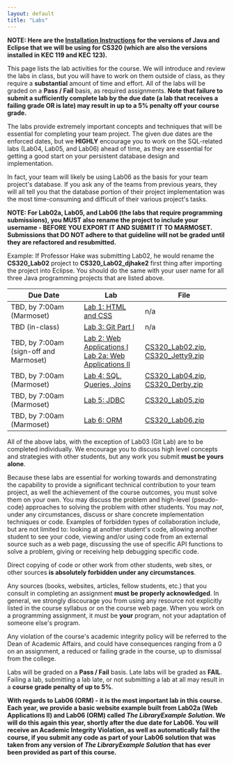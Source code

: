 ```yaml
---
layout: default
title: "Labs"
---
```


**NOTE: Here are the [Installation Instructions](./Eclipse-Java-Installation.html) for the versions of Java and Eclipse that we will be using for CS320 (which are also the versions installed in KEC 119 and KEC 123).**

This page lists the lab activities for the course.  We will introduce and review the labs in class, but you will have to work on them outside of class, as they require a **substantial** amount of time and effort.  All of the labs will be graded on a **Pass / Fail** basis, as required assignments.  **Note that failure to submit a sufficiently complete lab by the due date (a lab that receives a failing grade OR is late) may result in up to a 5% penalty off your course grade.**

The labs provide extremely important concepts and techniques that will be essential for completing your team project.  The given due dates are the enforced dates, but we **HIGHLY** encourage you to work on the SQL-related labs (Lab04, Lab05, and Lab06) ahead of time, as they are essential for getting a good start on your persistent database design and implementation.

In fact, your team will likely be using Lab06 as the basis for your team project's database.  If you ask any of the teams from previous years, they will all tell you that the database portion of their project implementation was the most time-consuming and difficult of their various project's tasks.

**NOTE: For Lab02a, Lab05, and Lab06 (the labs that require programming submissions), you MUST also rename the project to include your username - BEFORE YOU EXPORT IT AND SUBMIT IT TO MARMOSET.  Submissions that DO NOT adhere to that guideline will not be graded until they are refactored and resubmitted.**

Example: If Professor Hake was submitting Lab02, he would rename the **CS320\_Lab02** project to **CS320\_Lab02\_djhake2** first thing after importing the project into Eclipse.  You should do the same with your user name for all three Java programming projects that are listed above.


Due Date | Lab | File
---- | --- | ----
TBD, by 7:00am (Marmoset) | [Lab 1: HTML and CSS](lab01.html) | n/a
TBD (in-class) | [Lab 3: Git Part I](lab03.html) | n/a
TBD, by 7:00am (sign-off and Marmoset) | [Lab 2: Web Applications I](lab02.html)<br> [Lab 2a: Web Applications II](lab02a.html) | [CS320\_Lab02.zip](CS320_Lab02.zip), [CS320\_Jetty9.zip](CS320_Jetty9.zip)
TBD, by 7:00am (Marmoset) | [Lab 4: SQL, Queries, Joins](lab04.html) |  [CS320\_Lab04.zip](CS320_Lab04.zip), [CS320\_Derby.zip](CS320_Derby.zip)
TBD, by 7:00am (Marmoset) | [Lab 5: JDBC](lab05.html) | [CS320\_Lab05.zip](CS320_Lab05.zip)
TBD, by 7:00am (Marmoset) | [Lab 6: ORM](lab06.html) | [CS320\_Lab06.zip](CS320_Lab06.zip)

All of the above labs, with the exception of Lab03 (Git Lab) are to be completed individually. We encourage you to discuss high level concepts and strategies with other students, but any work you submit **must be yours alone**.

Because these labs are essential for working towards and demonstrating the capability to provide a significant technical contribution to your team project, as well the achievement of the course outcomes, you must solve them on your own.  You may discuss the problem and high-level (pseudo-code) approaches to solving the problem with other students.  You may *not*, under any circumstances, discuss or share concrete implementation techniques or code.  Examples of forbidden types of collaboration include, but are not limited to: looking at another student's code, allowing another student to see your code, viewing and/or using code from an external source such as a web page, discussing the use of specific API functions to solve a problem, giving or receiving help debugging specific code.

Direct copying of code or other work from other students, web sites, or other sources **is absolutely forbidden under any circumstances**.

Any sources (books, websites, articles, fellow students, etc.) that you consult in completing an assignment **must be properly acknowledged**. In general, we strongly discourage you from using any resource not explicitly listed in the course syllabus or on the course web page. When you work on a programming assignment, it must be **your** program, not your adaptation of someone else's program.

Any violation of the course's academic integrity policy will be referred to the Dean of Academic Affairs, and could have consequences ranging from a 0 on an assignment, a reduced or failing grade in the course, up to dismissal from the college.

Labs will be graded on a **Pass / Fail** basis.  Late labs will be graded as **FAIL**.  Failing a lab, submitting a lab late, or not submitting a lab at all may result in a **course grade penalty of up to 5%**.

**With regards to Lab06 (ORM) - it is the most important lab in this course.  Each year, we provide a basic website example built from Lab02a (Web Applications II) and Lab06 (ORM) called *The LibraryExample Solution*.  We will do this again this year, shortly after the due date for Lab06.  You will receive an Academic Integrity Violation, as well as automatically fail the course, if you submit any code as part of your Lab06 solution that was taken from any version of *The LibraryExample Solution* that has ever been provided as part of this course.**